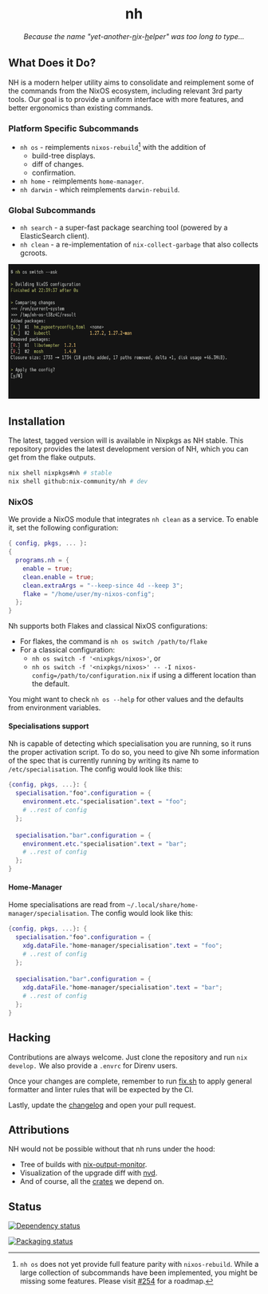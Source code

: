 <!-- markdownlint-disable no-inline-html -->
<!-- markdownlint-disable first-line-heading -->
<div align="center">
  <h1>nh</h1>
  <!-- markdownlint-disable line-length -->
  <h6>Because the name "yet-another-<u>n</u>ix-<u>h</u>elper" was too long to type...</h1>
</div>

## What Does it Do?

NH is a modern helper utility aims to consolidate and reimplement some of the
commands from the NixOS ecosystem, including relevant 3rd party tools. Our goal
is to provide a uniform interface with more features, and better ergonomics than
existing commands.

### Platform Specific Subcommands

- `nh os` - reimplements `nixos-rebuild`[^1] with the addition of
  - build-tree displays.
  - diff of changes.
  - confirmation.
- `nh home` - reimplements `home-manager`.
- `nh darwin` - which reimplements `darwin-rebuild`.

[^1]: `nh os` does not yet provide full feature parity with `nixos-rebuild`.
    While a large collection of subcommands have been implemented, you might be
    missing some features. Please visit
    [#254](https://github.com/nix-community/nh/issues/254) for a roadmap.

### Global Subcommands

- `nh search` - a super-fast package searching tool (powered by a ElasticSearch
  client).
- `nh clean` - a re-implementation of `nix-collect-garbage` that also collects
  gcroots.

<p align="center">
  <img
    alt="nh feature showcase"
    src="./.github/screenshot.png"
    width="800px"
  >
</p>

## Installation

The latest, tagged version will is available in Nixpkgs as NH stable. This
repository provides the latest development version of NH, which you can get from
the flake outputs.

```sh
nix shell nixpkgs#nh # stable
nix shell github:nix-community/nh # dev
```

### NixOS

We provide a NixOS module that integrates `nh clean` as a service. To enable it,
set the following configuration:

```nix
{ config, pkgs, ... }:
{
  programs.nh = {
    enable = true;
    clean.enable = true;
    clean.extraArgs = "--keep-since 4d --keep 3";
    flake = "/home/user/my-nixos-config";
  };
}
```

Nh supports both Flakes and classical NixOS configurations:

- For flakes, the command is `nh os switch /path/to/flake`
- For a classical configuration:
  - `nh os switch -f '<nixpkgs/nixos>'`, or
  - `nh os switch -f '<nixpkgs/nixos>' -- -I
  nixos-config=/path/to/configuration.nix`
    if using a different location than the default.

You might want to check `nh os --help` for other values and the defaults from
environment variables.

#### Specialisations support

Nh is capable of detecting which specialisation you are running, so it runs the
proper activation script. To do so, you need to give Nh some information of the
spec that is currently running by writing its name to `/etc/specialisation`. The
config would look like this:

```nix
{config, pkgs, ...}: {
  specialisation."foo".configuration = {
    environment.etc."specialisation".text = "foo";
    # ..rest of config
  };

  specialisation."bar".configuration = {
    environment.etc."specialisation".text = "bar";
    # ..rest of config
  };
}
```

#### Home-Manager

Home specialisations are read from `~/.local/share/home-manager/specialisation`.
The config would look like this:

```nix
{config, pkgs, ...}: {
  specialisation."foo".configuration = {
    xdg.dataFile."home-manager/specialisation".text = "foo";
    # ..rest of config
  };

  specialisation."bar".configuration = {
    xdg.dataFile."home-manager/specialisation".text = "bar";
    # ..rest of config
  };
}
```

## Hacking

Contributions are always welcome. Just clone the repository and run
`nix develop.` We also provide a `.envrc` for Direnv users.

Once your changes are complete, remember to run [fix.sh](./fix.sh) to apply
general formatter and linter rules that will be expected by the CI.

Lastly, update the [changelog](/CHANGELOG.md) and open your pull request.

## Attributions

[nix-output-monitor]: https://github.com/maralorn/nix-output-monitor
[nvd]: https://khumba.net/projects/nvd

NH would not be possible without that nh runs under the hood:

- Tree of builds with [nix-output-monitor].
- Visualization of the upgrade diff with [nvd].
- And of course, all the [crates](./Cargo.toml) we depend on.

## Status

[![Dependency status](https://deps.rs/repo/github/nix-community/nh/status.svg)](https://deps.rs/repo/github/nix-community/nh)

[![Packaging status](https://repology.org/badge/vertical-allrepos/nh.svg)](https://repology.org/project/unit/versions)
